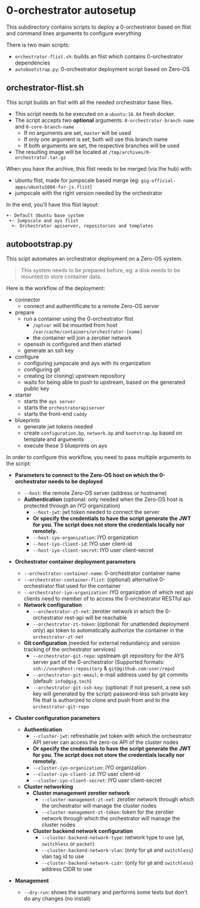# 0-orchestrator autosetup

This subdirectory contains scripts to deploy a 0-orchestrator based on flist and
command lines arguments to configure everything

There is two main scripts:
- `orchestrator-flist.sh`: builds an flist which contains 0-orchestrator dependencies
- `autobootstrap.py`: 0-orchestrator deployment script based on Zero-OS

## orchestrator-flist.sh
This script builds an flist with all the needed orchestrator base files.

- This script needs to be executed on a `ubuntu:16.04` fresh docker.
- The script accepts two **optional** arguments: `0-orchestrator-branch-name` and `0-core-branch-name`
  - If no arguments are set, `master` will be used
  - If only one argument is set, both will use this branch name
  - If both arguments are set, the respective branches will be used
- The resulting image will be located at `/tmp/archives/0-orchestrator.tar.gz`

When you have the archive, this flist needs to be merged (via the hub) with:
- ubuntu flist, made for jumpscale based merge (eg: `gig-official-apps/ubuntu1604-for-js.flist`)
- jumpscale with the right version needed by the orchestrator

In the end, you'll have this flist layout:
```
+- Default Ubuntu base system
 +- Jumpscale and ays flist
  +- Orchestrator apiserver, repositories and templates
```

## autobootstrap.py
This scipt automates an orchestrator deployment on a Zero-OS system.
> This system needs to be prepared before, eg: a disk needs to be mounted to store container data.

Here is the workflow of the deployment:
- connector
  - connect and authentificate to a remote Zero-OS server
- prepare
  - run a container using the 0-orchestrator flist
    - `/optvar` will be mounted from host `/var/cache/containers/orchestrator-[name]`
    - the container will join a zerotier network
  - openssh is configured and then started
  - generate an ssh key
- configure
  - configuring jumpscale and ays with its organization
  - configuring git
  - creating (or cloning) upstream repository
  - waits for being able to push to upstream, based on the generated public key
- starter
  - starts the `ays server`
  - starts the `orchestratorapiserver`
  - starts the front-end `caddy`
- blueprints
  - generate jwt tokens needed
  - create `configuration.bp`, `network.bp` and `bootstrap.bp` based on template and arguments
  - execute these 3 blueprints on ays

In order to configure this workflow, you need to pass multiple arguments to the script:
- **Parameters to connect to the Zero-OS host on which the 0-orchestrator needs to be deployed**
  - `--host`: the remote Zero-OS server (address or hostname)
  - **Authentication** (optional: only needed when the Zero-OS host is protected through an IYO organization)
    - `--host-jwt`: jwt token needed to connect the server
    - **Or specify the credentials to have the script generate the JWT for you. The script does not store the credentials locally nor remotely.**
    - `--host-iyo-organization`: IYO organization
    - `--host-iyo-client-id`: IYO user client-id
    - `--host-iyo-client-secret`: IYO user client-secret
- **Orchestrator container deployment parameters**
  - `--orchestrator-container-name`: 0-orchestrator container name
  - `--orchestrator-container-flist`: (optional) alternative 0-orchestrator flist used for the container
  - `--orchestrator-iyo-organization`: IYO organization of which rest api clients need to member of to access the 0-orchestrator RESTful api
  - **Network configuration**
    - `--orchestrator-zt-net`: zerotier network in which the 0-orchestrator rest-api will be reachable
    - `--orchestrator-zt-token`: (optional: for unattended deployment only) api token to automatically authorize the container in the `orchestrator-zt-net`
  - **Git configuration** (needed for external redundancy and version tracking of the orchestrator services)
    - `--orchestrator-git-repo`: upstream git repository for the AYS server part of the 0-orchestrator (Supported formats: `ssh://user@host:repository` & `git@github.com:user/repo`)
    - `--orchestrator-git-email`: e-mail address used by git commits (default: `info@gig.tech`)
    - `--orchestrator-git-ssh-key`: (optional: if not present, a new ssh key will generated by the script) password-less ssh private key file that is authorized to clone and push from and to the `orchestrator-git-repo`

- **Cluster configuration parameters**
  - **Authentication**
    - `--cluster-jwt`: refreshable jwt token with which the orchestrator API server can access the zero-os API of the cluster nodes
    - **Or specify the credentials to have the script generate the JWT for you. The script does not store the credentials locally nor remotely.**
    - `--cluster-iyo-organization`: IYO organization
    - `--cluster-iyo-client-id`: IYO user client-id
    - `--cluster-iyo-client-secret`: IYO user client-secret
  - **Cluster networking**
    - **Cluster management zerotier network**
      - `--cluster-management-zt-net`: zerotier network through which the orchestrator will manage the cluster nodes
      - `--cluster-management-zt-token`: token for the zerotier network through which the orchestrator will manage the cluster nodes
    - **Cluster backend network configuration**
      - `--cluster-backend-network-type`: network type to use (`g8`, `switchless` or `packet`)
      - `--cluster-backend-network-vlan`: (only for `g8` and `switchless`) vlan tag id to use
      - `--cluster-backend-network-cidr`: (only for `g8` and `switchless`) address CIDR to use

- **Management**
  - `--dry-run`: shows the summary and performs some tests but don't do any changes (no install)
